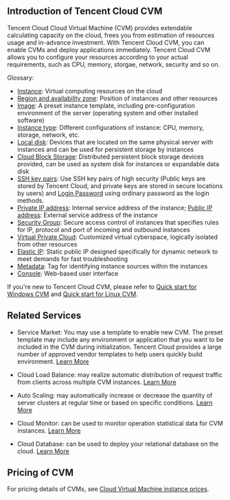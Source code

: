 ## Introduction of Tencent Cloud CVM
Tencent Cloud Cloud Virtual Machine (CVM) provides extendable calculating capacity on the cloud, frees you from estimation of resources usage and in-advance investment. With Tencent Cloud CVM, you can enable CVMs and deploy applications immediately. Tencent Cloud CVM allows you to configure your resources according to your actual requirements, such as CPU, memory, storgae, network, security and so on. 

Glossary:

- [Instance](/doc/product/213/4939): Virtual computing resources on the cloud 
- [Region and availability zone](/doc/product/213/6091): Position of instances and other resources
- [Image](/doc/product/213/4940): A preset instance template, including pre-configuration environment of the server (operating system and other installed software)
- [Instance type](/document/product/213/7153): Different configurations of instance: CPU, memory, storage, network, etc.
- [Local disk](/doc/product/213/5798): Devices that are located on the same physical server with instances and can be used for persistent storage by instances
- [Cloud Block Storage](/doc/product/213/4953): Distributed persistent block storage devices provided, can be used as system disk for instances or expandable data disk
- [SSH key pairs](/doc/product/213/6092): Use SSH key pairs of high security (Public keys are stored by Tencent Cloud, and private keys are stored in secure locations by users) and [Login Password](/doc/product/213/6093) using ordinary password as the login methods.
- [Private IP address](/doc/product/213/5225): Internal service address of the instance; [Public IP address](/doc/product/213/5224): External service address of the instance
- [Security Group](/doc/product/213/5221): Secure access control of instances that specifies rules for IP, protocol and port of incoming and outbound instances
- [Virtual Private Cloud](/doc/product/215/4927): Customized virtual cyberspace, logically isolated from other resources
- [Elastic IP](/doc/product/213/5733): Static public IP designed specifically for dynamic network to meet demands for fast troubleshooting
- [Metadata](/doc/product/213/4934): Tag for identifying instance sources within the instances
- [Console](https://console.qcloud.com/): Web-based user interface


If you're new to Tencent Cloud CVM, please refer to [Quick start for Windows CVM](/doc/product/213/2764) and [Quick start for Linux CVM](/doc/product/213/2936).


## Related Services

- Service Market: You may use a template to enable new CVM. The preset template may include any environment or application that you want to be included in the CVM during initialization. Tencent Cloud provides a large number of approved vendor templates to help users quickly build environment. [Learn More](http://market.qcloud.com/)

- Cloud Load Balance: may realize automatic distribution of request traffic from clients across multiple CVM instances. [Learn More](https://www.qcloud.com/doc/product/214)

- Auto Scaling: may automatically increase or decrease the quantity of server clusters at regular time or based on specific conditions. [Learn More](https://www.qcloud.com/doc/product/377)

- Cloud Monitor: can be used to monitor operation statistical data for CVM instances. [Learn More](https://www.qcloud.com/doc/product/248)

- Cloud Database: can be used to deploy your relational database on the cloud. [Learn More](https://www.qcloud.com/doc/product/236)


## Pricing of CVM

For pricing details of CVMs, see [Cloud Virtual Machine instance prices](https://www.qcloud.com/doc/product/213/2176).
